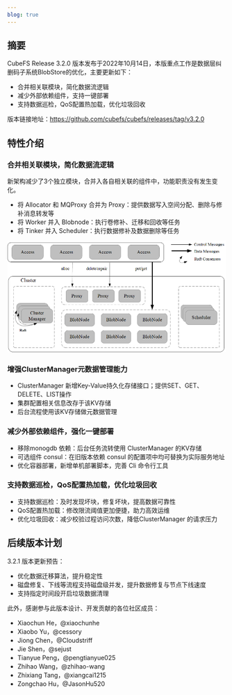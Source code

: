```yaml
---
blog: true
---
```


## 摘要

CubeFS Release 3.2.0 版本发布于2022年10月14日，本版重点工作是数据层纠删码子系统BlobStore的优化，主要更新如下：

- 合并相关联模块，简化数据流逻辑
- 减少外部依赖组件，支持一键部署
- 支持数据巡检，QoS配置热加载，优化垃圾回收

版本链接地址：https://github.com/cubefs/cubefs/releases/tag/v3.2.0

## 特性介绍

### 合并相关联模块，简化数据流逻辑

新架构减少了3个独立模块，合并入各自相关联的组件中，功能职责没有发生变化。

- 将 Allocator 和 MQProxy 合并为 Proxy：提供数据写入空间分配、删除与修补消息转发等
- 将 Worker 并入 Blobnode：执行卷修补、迁移和回收等任务
- 将 Tinker 并入 Scheduler：执行数据修补及数据删除等任务

![ar](/images/blog/v32001.png)

### 增强ClusterManager元数据管理能力

- ClusterManager 新增Key-Value持久化存储接口；提供SET、GET、DELETE、LIST操作
- 集群配置相关信息改存于该KV存储
- 后台流程使用该KV存储做元数据管理

### 减少外部依赖组件，强化一键部署

- 移除monogdb 依赖：后台任务流转使用 ClusterManager 的KV存储
- 可选组件 consul：在旧版本依赖 consul 的配置项中均可替换为实际服务地址
- 优化容器部署，新增单机部署脚本，完善 Cli 命令行工具

### 支持数据巡检，QoS配置热加载，优化垃圾回收

- 支持数据巡检：及时发现坏块，修复坏块，提高数据可靠性
- QoS配置热加载：修改限流阈值更加便捷，助力高效运维
- 优化垃圾回收：减少校验过程访问次数，降低ClusterManager 的请求压力

## 后续版本计划

3.2.1 版本更新预告：

- 优化数据迁移算法，提升稳定性
- 磁盘修复、下线等流程支持磁盘级并发，提升数据修复与节点下线速度
- 支持指定时间段开启垃圾数据清理

此外，感谢参与此版本设计、开发贡献的各位社区成员：

- Xiaochun He，@xiaochunhe
- Xiaobo Yu，@cessory
- Jiong Chen，@Cloudstriff
- Jie Shen，@sejust
- Tianyue Peng，@pengtianyue025
- Zhihao Wang，@zhihao-wang
- Zhixiang Tang，@xiangcai1215
- Zongchao Hu，@JasonHu520